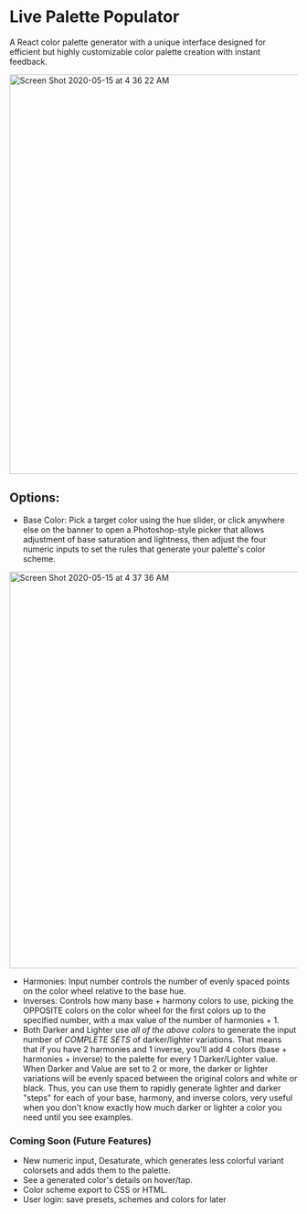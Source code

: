 # Live Palette Populator

A React color palette generator with a unique interface designed for efficient but highly customizable color palette creation with instant feedback.

<img width="700" alt="Screen Shot 2020-05-15 at 4 36 22 AM" src="https://user-images.githubusercontent.com/563233/82049100-a52b4e80-966a-11ea-9dd2-dd64c6fea709.png">

## Options:
 - Base Color: Pick a target color using the hue slider, or click anywhere else on the banner to open a Photoshop-style picker that allows adjustment of base saturation and lightness, then adjust the four numeric inputs to set the rules that generate your palette's color scheme.
 
 <img width="695" alt="Screen Shot 2020-05-15 at 4 37 36 AM" src="https://user-images.githubusercontent.com/563233/82049091-a2305e00-966a-11ea-98ea-54432668d636.png">
 
 - Harmonies: Input number controls the number of evenly spaced points on the color wheel relative to the base hue.
 - Inverses:  Controls how many base + harmony colors to use, picking the OPPOSITE colors on the color wheel for the first colors up to the specified number, with a max value of the number of harmonies + 1.
  - Both Darker and Lighter use _all of the above colors_ to generate the input number of _COMPLETE SETS_ of darker/lighter variations. That means that if you have 2 harmonies and 1 inverse, you'll add 4 colors (base + harmonies + inverse) to the palette for every 1 Darker/Lighter value. When Darker and Value are set to 2 or more, the darker or lighter variations will be evenly spaced between the original colors and white or black. Thus, you can use them to rapidly generate lighter and darker "steps" for each of your base, harmony, and inverse colors, very useful when you don't know exactly how much darker or lighter a color you need until you see examples.

  ### Coming Soon (Future Features)
  - New numeric input, Desaturate, which generates less colorful variant colorsets and adds them to the palette.
  - See a generated color's details on hover/tap.
  - Color scheme export to CSS or HTML.
  - User login: save presets, schemes and colors for later
